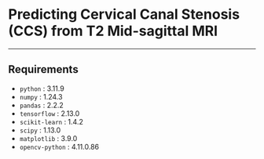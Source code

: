 # **Predicting Cervical Canal Stenosis (CCS) from T2 Mid-sagittal MRI**
---
## **Requirements**
* `python` : 3.11.9
* `numpy` : 1.24.3
* `pandas` : 2.2.2
* `tensorflow` : 2.13.0
* `scikit-learn` : 1.4.2
* `scipy` : 1.13.0
* `matplotlib` : 3.9.0
* `opencv-python` : 4.11.0.86 

